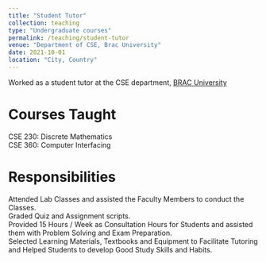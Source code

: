 ```yaml
---
title: "Student Tutor"
collection: teaching
type: "Undergraduate courses"
permalink: /teaching/student-tutor
venue: "Department of CSE, Brac University"
date: 2021-10-01
location: "City, Country"
---
```


Worked as a student tutor at the CSE department, [BRAC University](www.bracu.ac.bd) 

Courses Taught
======
CSE 230: Discrete Mathematics  
CSE 360: Computer Interfacing  

Responsibilities
======
Attended Lab Classes and assisted the Faculty Members to conduct the Classes.  
Graded Quiz and Assignment scripts.  
Provided 15 Hours / Week as Consultation Hours for Students and assisted them with Problem Solving and Exam Preparation.  
Selected Learning Materials, Textbooks and Equipment to Facilitate Tutoring and Helped Students to develop Good Study Skills and Habits.
